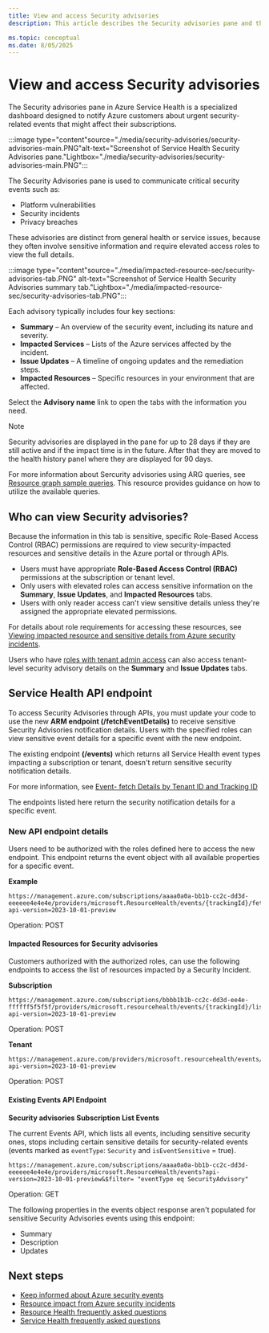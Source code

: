 ```yaml
---
title: View and access Security advisories
description: This article describes the Security advisories pane and that users are required to obtain elevated access roles in order to view Security advisory details.

ms.topic: conceptual
ms.date: 8/05/2025
---
```



# View and access Security advisories

The Security advisories pane in Azure Service Health is a specialized dashboard designed to notify Azure customers about urgent security-related events that might affect their subscriptions. 


:::image type="content"source="./media/security-advisories/security-advisories-main.PNG"alt-text="Screenshot of Service Health Security Advisories pane."Lightbox="./media/security-advisories/security-advisories-main.PNG":::

The Security Advisories pane is used to communicate critical security events such as:
- Platform vulnerabilities
- Security incidents
- Privacy breaches

These advisories are distinct from general health or service issues, because they often involve sensitive information and require elevated access roles to view the full details. 

:::image type="content"source="./media/impacted-resource-sec/security-advisories-tab.PNG" alt-text="Screenshot of Service Health Security Advisories summary tab."Lightbox="./media/impacted-resource-sec/security-advisories-tab.PNG":::

Each advisory typically includes four key sections:

- **Summary** – An overview of the security event, including its nature and severity.
- **Impacted Services** – Lists of the Azure services affected by the incident.
- **Issue Updates** – A timeline of ongoing updates and the remediation steps.
- **Impacted Resources** – Specific resources in your environment that are affected.

Select the **Advisory name** link to open the tabs with the information you need.

>[!Note]
>Security advisories are displayed in the pane for up to 28 days if they are still active and if the impact time is in the future. After that they are moved to the health history panel where they are displayed for 90 days. 
>
>
>For more information about Sercurity advisories using ARG queries, see [Resource graph sample queries](resource-graph-samples.md). This resource provides guidance on how to utilize the available queries.

## Who can view Security advisories? 

Because the information in this tab is sensitive, specific Role-Based Access Control (RBAC) permissions are required to view security-impacted resources and sensitive details in the Azure portal or through APIs.

- Users must have appropriate **Role-Based Access Control (RBAC)** permissions at the subscription or tenant level.
- Only users with elevated roles can access sensitive information on the **Summary**, **Issue Updates**, and **Impacted Resources** tabs.
- Users with only reader access can't view sensitive details unless they're assigned the appropriate elevated permissions.

For details about role requirements for accessing these resources, see [Viewing impacted resource and sensitive details from Azure security incidents](impacted-resources-security.md).

Users who have [roles with tenant admin access](admin-access-reference.md) can also access tenant-level security advisory details on the **Summary** and **Issue Updates** tabs.




## Service Health API endpoint

To access Security Advisories through APIs, you must update your code to use the new **ARM endpoint (/fetchEventDetails)** to receive sensitive Security Advisories notification details. Users with the specified roles can view sensitive event details for a specific event with the new endpoint.

The existing endpoint **(/events)** which returns all Service Health event types impacting a subscription or tenant, doesn't return sensitive security notification details.

For more information, see [Event- fetch Details by Tenant ID and Tracking ID](/rest/api/resourcehealth/event/fetch-details-by-tenant-id-and-tracking-id)

The endpoints listed here return the security notification details for a specific event.

### New API endpoint details

Users need to be authorized with the roles defined here to access the new endpoint.
This endpoint returns the event object with all available properties for a specific event. 

<!--- Available since API version 2022-10-01-->


**Example**

```HTTP
https://management.azure.com/subscriptions/aaaa0a0a-bb1b-cc2c-dd3d-eeeeee4e4e4e/providers/microsoft.ResourceHealth/events/{trackingId}/fetchEventDetails?api-version=2023-10-01-preview 
```
Operation: POST

#### Impacted Resources for Security advisories

Customers authorized with the authorized roles, can use the following endpoints to access the list of resources impacted by a Security Incident.
<!--- Available since API version 2022-05-01-->

 
**Subscription**

```HTTP
https://management.azure.com/subscriptions/bbbb1b1b-cc2c-dd3d-ee4e-ffffff5f5f5f/providers/microsoft.resourcehealth/events/{trackingId}/listSecurityAdvisoryImpactedResources?api-version=2023-10-01-preview 
```
Operation: POST

**Tenant**

```HTTP
https://management.azure.com/providers/microsoft.resourcehealth/events/{trackingId}/listSecurityAdvisoryImpactedResources?api-version=2023-10-01-preview
```
Operation: POST

#### Existing Events API Endpoint

**Security advisories Subscription List Events** 

The current Events API, which lists all events, including sensitive security ones, stops including certain sensitive details for security-related events (events marked as `eventType`: `Security` and `isEventSensitive` = true).
<!--With API version 2023-10-01-preview (and future API versions), The existing Events API endpoint which returns the list of events (including sensitive security events with property 'eventType' : `Security` and property 'isEventSensitive' = true) will be restricted to not pass sensitive properties listed below for security events.-->

```HTTP
https://management.azure.com/subscriptions/aaaa0a0a-bb1b-cc2c-dd3d-eeeeee4e4e4e/providers/microsoft.ResourceHealth/events?api-version=2023-10-01-preview&$filter= "eventType eq SecurityAdvisory"
```
Operation: GET

The following properties in the events object response aren't populated for sensitive Security Advisories events using this endpoint:

* Summary
* Description
* Updates


## Next steps

* [Keep informed about Azure security events](stay-informed-security.md)
* [Resource impact from Azure security incidents](impacted-resources-security.md)
* [Resource Health frequently asked questions](resource-health-faq.yml)
* [Service Health frequently asked questions](service-health-faq.yml)
